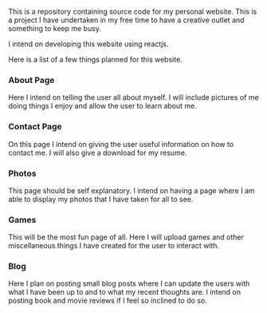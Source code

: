 This is a repository containing source code for my personal website.
This is a project I have undertaken in my free time to have a creative
outlet and something to keep me busy.

I intend on developing this website using reactjs.

Here is a list of a few things planned for this website.

### About Page
Here I intend on telling the user all about myself. I will include pictures
of me doing things I enjoy and allow the user to learn about me.

### Contact Page
On this page I intend on giving the user useful information on how to contact
me. I will also give a download for my resume.

### Photos
This page should be self explanatory. I intend on having a page where I am
able to display my photos that I have taken for all to see.

### Games
This will be the most fun page of all. Here I will upload games and other
miscellaneous things I have created for the user to interact with.

### Blog
Here I plan on posting small blog posts where I can update the users with
what I have been up to and to what my recent thoughts are. I intend on
posting book and movie reviews if I feel so inclined to do so.
